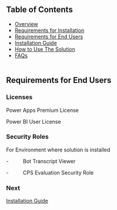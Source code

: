 ## Table of Contents
- [Overview](../README.md#overview)
- [Requirements for Installation](requirements-for-installation.md)
- [Requirements for End Users](requirements-for-end-users.md)
- [Installation Guide](installation.md)
- [How to Use The Solution](howtousereporting.md)
- [FAQs](faq.md)
<br><br>

## Requirements for End Users

### Licenses

Power Apps Premium License

Power BI User License

### Security Roles

For Environment where solution is installed

\-          Bot Transcript Viewer

\-          CPS Evaluation Security Role

### Next
[Installation Guide](installation.md)
